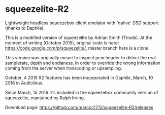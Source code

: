 # squeezelite-R2

Lightweight headless squeezebox client emulator with 'native' DSD support (thanks to Daphile).

This is a modified version of squeezelite by Adrian Smith (Triode). 
At the moment of writing (October 2015), original code is here: https://code.google.com/p/squeezelite/, master branch here is a clone.

This version was originally meant to inspect pcm header to detect the real samplerate, depth and endianess, in order to override the wrong information coming from the server when transcoding or upsampling.

October, 4 2015 R2 features has been incorporated in Daphile, March,  10 2016 in Audiolinux.

Since March, 15 2016 it's included in the squeezebox community version of squeezelite, mantained by Ralph Irving.

Download page: https://github.com/marcoc1712/squeezelite-R2/releases
